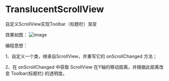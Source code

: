 # TranslucentScrollView
自定义ScrollView实现Toolbar（标题栏）渐变

效果如图：
![image](https://github.com/yanjunhui2014/TranslucentScrollView/blob/master/TranslucentScrollView/gif/device-2016-12-26-192438.gif)

编程思想：

1、自定义一个类，继承自ScrollView，并重写它的 onScrollChanged 方法；

2、在 onScrollChanged 中获取 ScrollView 在Y轴的移动距离，并根据此距离改变 Toolbar(标题栏) 的透明度。
